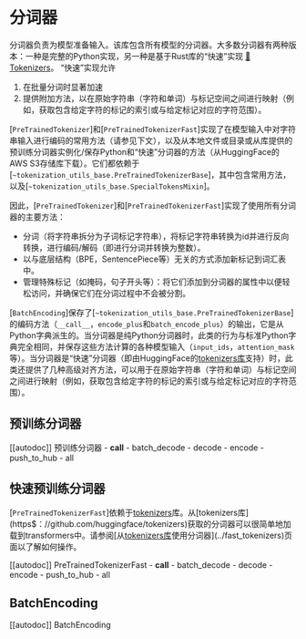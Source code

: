 <!--版权所有2020年The HuggingFace团队。保留所有权利。

根据Apache许可证第2.0版（“许可证”）使用此文件除非符合许可证的规定，否则您不得使用此文件。您可以在以下位置获取许可证的副本：

http$：//www.apache.org/licenses/LICENSE-2.0

除非适用法律要求或书面同意，否则根据许可证分发的软件是基于“按原样”分发的，无论是明示的还是暗示的。请参阅许可证以获得特定语言下的权限和限制。

⚠的注意事项：此文件虽然使用Markdown，但包含我们的文档生成器的特定语法（类似于MDX），可能无法正确呈现在您的Markdown查看器中。

-->

# 分词器

分词器负责为模型准备输入。该库包含所有模型的分词器。大多数分词器有两种版本：一种是完整的Python实现，另一种是基于Rust库的“快速”实现 [🤗 Tokenizers](https$：//github.com/huggingface/tokenizers)。 “快速”实现允许

1. 在批量分词时显著加速
2. 提供附加方法，以在原始字符串（字符和单词）与标记空间之间进行映射（例如，获取包含给定字符的标记的索引或与给定标记对应的字符范围）。 

[`PreTrainedTokenizer`]和[`PreTrainedTokenizerFast`]实现了在模型输入中对字符串输入进行编码的常用方法（请参见下文），以及从本地文件或目录或从库提供的预训练分词器实例化/保存Python和“快速”分词器的方法（从HuggingFace的AWS S3存储库下载）。它们都依赖于[`~tokenization_utils_base.PreTrainedTokenizerBase`]，其中包含常用方法，以及[`~tokenization_utils_base.SpecialTokensMixin`]。

因此，[`PreTrainedTokenizer`]和[`PreTrainedTokenizerFast`]实现了使用所有分词器的主要方法：

- 分词（将字符串拆分为子词标记字符串），将标记字符串转换为id并进行反向转换，进行编码/解码（即进行分词并转换为整数）。
- 以与底层结构（BPE，SentencePiece等）无关的方式添加新标记到词汇表中。
- 管理特殊标记（如掩码，句子开头等）：将它们添加到分词器的属性中以便轻松访问，并确保它们在分词过程中不会被分割。

[`BatchEncoding`]保存了[`~tokenization_utils_base.PreTrainedTokenizerBase`]的编码方法（`__call__`，`encode_plus`和`batch_encode_plus`）的输出，它是从Python字典派生的。当分词器是纯Python分词器时，此类的行为与标准Python字典完全相同，并保存这些方法计算的各种模型输入（`input_ids`，`attention_mask`等）。当分词器是“快速”分词器（即由HuggingFace的[tokenizers库](https$：//github.com/huggingface/tokenizers)支持）时，此类还提供了几种高级对齐方法，可以用于在原始字符串（字符和单词）与标记空间之间进行映射（例如，获取包含给定字符的标记的索引或与给定标记对应的字符范围）。


## 预训练分词器

[[autodoc]] 预训练分词器
    - __call__
    - batch_decode
    - decode
    - encode
    - push_to_hub
    - all

## 快速预训练分词器

[`PreTrainedTokenizerFast`]依赖于[tokenizers](https$：//huggingface.co/docs/tokenizers)库。从[tokenizers库](https$：//github.com/huggingface/tokenizers)获取的分词器可以很简单地加载到transformers中。请参阅[从[tokenizers库](https$：//github.com/huggingface/tokenizers)使用分词器](../fast_tokenizers)页面以了解如何操作。

[[autodoc]] PreTrainedTokenizerFast
    - __call__
    - batch_decode
    - decode
    - encode
    - push_to_hub
    - all

## BatchEncoding

[[autodoc]] BatchEncoding
